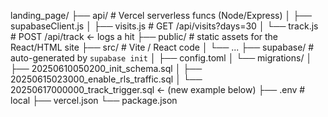landing_page/
├── api/                     # Vercel serverless funcs (Node/Express)
│   ├── supabaseClient.js
│   ├── visits.js            # GET   /api/visits?days=30
│   └── track.js             # POST  /api/track  ← logs a hit
├── public/                  # static assets for the React/HTML site
├── src/                     # Vite / React code
│   └── ...
├── supabase/                # auto-generated by `supabase init`
│   ├── config.toml
│   └── migrations/
│       ├── 20250610050200_init_schema.sql
│       ├── 20250615023000_enable_rls_traffic.sql
│       └── 20250617000000_track_trigger.sql  ← (new example below)
├── .env           # local
├── vercel.json
└── package.json